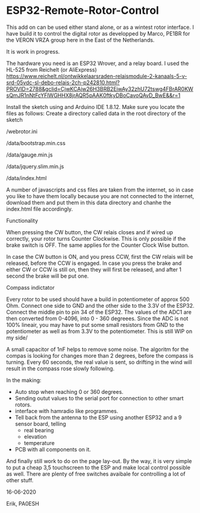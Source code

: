 # ESP32-Remote-Rotor-Control
This add on can be used either stand alone, or as a wintest rotor interface. I have build it to control the digital rotor as developped by Marco, PE1BR for the VERON VRZA group here in the East of the Netherlands.

It is work in progress.

The hardware you need is an ESP32 Wrover, and a relay board. I used the HL-525 from Reichelt (or AliExpress)
https://www.reichelt.nl/ontwikkelaarsraden-relaismodule-2-kanaals-5-v-srd-05vdc-sl-debo-relais-2ch-p242810.html?PROVID=2788&gclid=CjwKCAjw26H3BRB2EiwAy32zhU72tswg4FBrAR0KWsQmJR1nNtFcYFlWGHHX8jrAQR5pAAK0ftkyDBoCavoQAvD_BwE&&r=1

Install the sketch using and Arduino IDE 1.8.12. Make sure you locate the files as follows:
Create a directory called data in the root directory of the sketch

/webrotor.ini

/data/bootstrap.min.css

/data/gauge.min.js

/data/jquery.slim.min.js

/data/index.html

A number of javascripts and css files are taken from the internet, so in case you like to have them locally because you are not connected to the internet, download them and put them in this data directory and chanhe the index.html file accordingly.

Functionality

When pressing the CW button, the CW relais closes and if wired up correctly, your rotor turns Counter Clockwise.
This is only possible if the brake switch is OFF.
The same applies for the Counter Clock Wise button.

In case the CW button is ON, and you press CCW, first the CW relais will be released, before the CCW is engaged.
In case you press the brake and either CW or CCW is still on, then they will first be released, and after 1 second the brake will be put one.


Compass indictator

Every rotor to be used should have a build in potentiometer of approx 500 Ohm.
Connect one side to GND and the other side to the 3.3V of the ESP32. Connect the middle pin to pin 34 of the ESP32.
The values of the ADC1 are then converted from 0-4096, into 0 - 360 degreees.
Since the ADC is not 100% lineair, you may have to put some small resistors from GND to the potentiometer as well as from 3.3V to the potentiometer. This is still WIP on my side/

A small capacitor of 1nF helps to remove some noise.
The algoritm for the compas is looking for changes more than 2 degrees, before the compass is turning. Every 60 seconds, the real value is sent, so drifting in the wind will result in the compass rose slowly following.

In the making:

- Auto stop when reaching 0 or 360 degrees.
- Sending outut values to the serial port for connection to other smart rotors.
- interface with hamradio like programmes.
- Tell back from the antenna to the ESP using another ESP32 and a 9 sensor board, telling
  - real bearing
  - elevation
  - temperature
 - PCB with all components on it.
  
And finally still work to do on the page lay-out.
By the way, it is very simple to put a cheap 3,5 touchscreen to the ESP and make local control possible as well.
There are plenty of free switches avaibale for controlling a lot of other stuff.



16-06-2020

Erik, PA0ESH
